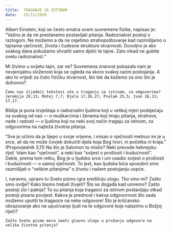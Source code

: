 ```yaml
---
title:  TRAGANJE ZA ISTINOM
date:   25/11/2020
---
```


Albert Einstein, koji se često smatra ocem suvremene fizike, napisao je: “Važno je da ne prestanemo postavljati pitanja. Radoznalost postoji s razlogom. Ne možemo a da ne osjetimo strahopoštovanje kad razmišljamo o tajnama vječnosti, života i čudesne strukture stvarnosti. Dovoljno je ako svakog dana pokušamo shvatiti samo djelić te tajne. Zato nikad ne gubite svetu radoznalost.“

Mi živimo u svijetu tajni, zar ne? Suvremena znanost pokazala nam je nevjerojatnu složenost koja se ogleda na skoro svakoj razini postojanja. A ako to vrijedi za čisto fizičku stvarnost, što tek da kažemo za ono što je duhovno?

`Čemu nas sljedeći tekstovi uče o traganju za istinom, za odgovorima? Jeremija 29,13; Matej 7,7; Djela 17,26.27; Psalam 25,5; Ivan 16,13; 17,17.`

Biblija je puna izvještaja o radoznalim ljudima koji u velikoj mjeri podsjećaju na svakog od nas — o muškarcima i ženama koji imaju pitanja, strahove, nade i radosti — o ljudima koji na neki svoj način tragaju za istinom, za odgovorima na najteža životna pitanja.

“Sve je učinio da je lijepo u svoje vrijeme, i misao o vječnosti metnuo im je u srce, ali da ne može čovjek dokučiti djela koja Bog tvori, ni početka ni kraja.” (Propovjednik 3,11) Na što je Salomon tu mislio? Neki prevode hebrejsku riječ ‘olam kao “vječnost”, a neki kao “svijest o prošlosti i budućnosti”. Dakle, prema tom retku, Bog je u ljudsko srce i um usadio svijest o prošlosti i budućnosti — o samoj vječnosti. To jest, kao ljudska bića sposobni smo razmišljati o “velikim pitanjima” o životu i našem postojanju uopće.

I, naravno, upravo tu Sveto pismo igra središnju ulogu. Tko smo mi? Zašto smo ovdje? Kako bismo trebali živjeti? Što se događa kad umremo? Zašto postoji zlo i patnja? To su pitanja koja tragaoci za istinom postavljaju otkad postoji pisana povijest. Kakva je prednost i kakva odgovornost što sada možemo uputiti te tragaoce na neke odgovore! Što je kršćansko obrazovanje ako ne upućivanje ljudi na te odgovore koje nalazimo u Božjoj riječi?

`Zašto Sveto pismo mora imati glavnu ulogu u pružanju odgovora na velika životna pitanja?`